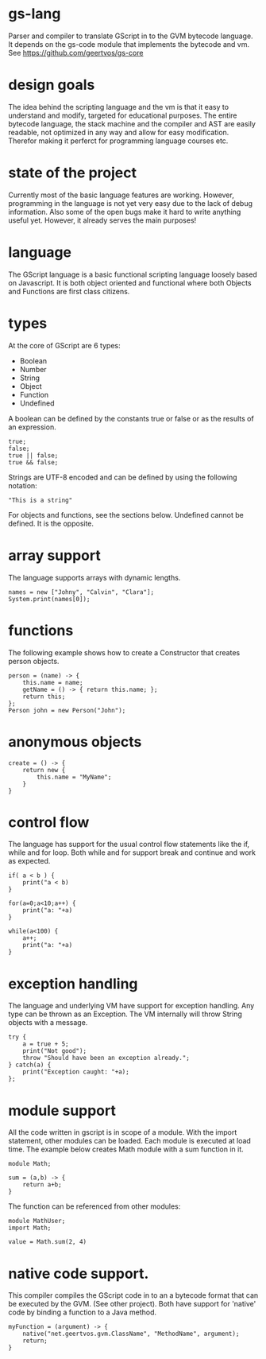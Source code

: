 # gs-lang 
Parser and compiler to translate GScript in to the GVM bytecode language. It depends on the gs-code module that implements the bytecode and vm. See https://github.com/geertvos/gs-core

# design goals
The idea behind the scripting language and the vm is that it easy to understand and modify, targeted for educational purposes. The entire bytecode language, the stack machine and the compiler and AST are easily readable, not optimized in any way and allow for easy modification. Therefor making it perferct for programming language courses etc.

# state of the project
Currently most of the basic language features are working. However, programming in the language is not yet very easy due to the lack of debug information. Also some of the open bugs make it hard to write anything useful yet. However, it already serves the main purposes!

# language
The GScript language is a basic functional scripting language loosely based on Javascript. It is both object oriented and functional where both Objects and Functions are first class citizens. 

# types
At the core of GScript are 6 types:

 - Boolean
 - Number
 - String
 - Object
 - Function
 - Undefined 
 
A boolean can be defined by the constants true or false or as the results of an expression.
```
true;
false;
true || false;
true && false;
```

Strings are UTF-8 encoded and can be defined by using the following notation:
```
"This is a string"
```
For objects and functions, see the sections below. Undefined cannot be defined. It is the opposite.

# array support
The language supports arrays with dynamic lengths. 
```
names = new ["Johny", "Calvin", "Clara"];
System.print(names[0]);
```

# functions
The following example shows how to create a Constructor that creates person objects. 
```
person = (name) -> {
	this.name = name;
	getName = () -> { return this.name; };
	return this;
};
Person john = new Person("John");
```
# anonymous objects
```
create = () -> {
	return new { 
		this.name = "MyName"; 
	}
}

```

# control flow

The language has support for the usual control flow statements like the if, while and for loop. Both while and for support break and continue and work as expected.
```
if( a < b ) {
	print("a < b)
}

for(a=0;a<10;a++) {
	print("a: "+a)
}

while(a<100) {
	a++;
	print("a: "+a)
}
```

# exception handling
The language and underlying VM have support for exception handling. Any type can be thrown as an Exception. The VM internally will throw String objects with a message.
```
try {
	a = true + 5;
	print("Not good");
	throw "Should have been an exception already.";
} catch(a) {
	print("Exception caught: "+a);
};
```
# module support
All the code written in gscript is in scope of a module. With the import statement, other modules can be loaded. Each module is executed at load time. The example below creates Math module with a sum function in it. 
```
module Math;

sum = (a,b) -> {
	return a+b;
}
```
The function can be referenced from other modules:
```
module MathUser;
import Math;

value = Math.sum(2, 4)
```

# native code support. 
This compiler compiles the GScript code in to an a bytecode format that can be executed by the GVM. (See other project). Both have support for 'native' code by binding a function to a Java method.

```
myFunction = (argument) -> {
	native("net.geertvos.gvm.ClassName", "MethodName", argument);
	return; 
}
```
